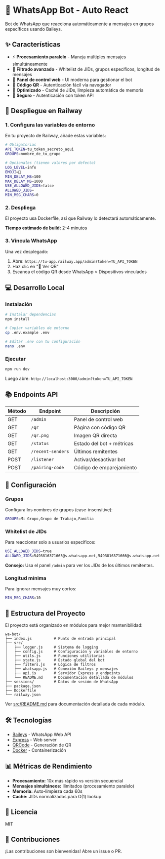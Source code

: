 # 🤖 WhatsApp Bot - Auto React

Bot de WhatsApp que reacciona automáticamente a mensajes en grupos específicos usando Baileys.

## ✨ Características

- ⚡ **Procesamiento paralelo** - Maneja múltiples mensajes simultáneamente
- 🎯 **Filtrado avanzado** - Whitelist de JIDs, grupos específicos, longitud de mensajes
- 🎨 **Panel de control web** - UI moderna para gestionar el bot
- 📱 **Código QR** - Autenticación fácil vía navegador
- 🚀 **Optimizado** - Caché de JIDs, limpieza automática de memoria
- 🔐 **Seguro** - Autenticación con token API

## 🚀 Despliegue en Railway

### 1. Configura las variables de entorno

En tu proyecto de Railway, añade estas variables:

```bash
# Obligatorias
API_TOKEN=tu_token_secreto_aqui
GROUPS=nombre_de_tu_grupo

# Opcionales (tienen valores por defecto)
LOG_LEVEL=info
EMOJI=👾
MIN_DELAY_MS=100
MAX_DELAY_MS=1000
USE_ALLOWED_JIDS=false
ALLOWED_JIDS=
MIN_MSG_CHARS=0
```

### 2. Despliega

El proyecto usa Dockerfile, así que Railway lo detectará automáticamente.

**Tiempo estimado de build:** 2-4 minutos

### 3. Vincula WhatsApp

Una vez desplegado:

1. Abre: `https://tu-app.railway.app/admin?token=TU_API_TOKEN`
2. Haz clic en "📱 Ver QR"
3. Escanea el código QR desde WhatsApp > Dispositivos vinculados

## 💻 Desarrollo Local

### Instalación

```bash
# Instalar dependencias
npm install

# Copiar variables de entorno
cp .env.example .env

# Editar .env con tu configuración
nano .env
```

### Ejecutar

```bash
npm run dev
```

Luego abre: `http://localhost:3000/admin?token=TU_API_TOKEN`

## 📚 Endpoints API

| Método | Endpoint          | Descripción               |
| ------ | ----------------- | ------------------------- |
| GET    | `/admin`          | Panel de control web      |
| GET    | `/qr`             | Página con código QR      |
| GET    | `/qr.png`         | Imagen QR directa         |
| GET    | `/status`         | Estado del bot + métricas |
| GET    | `/recent-senders` | Últimos remitentes        |
| POST   | `/listener`       | Activar/desactivar bot    |
| POST   | `/pairing-code`   | Código de emparejamiento  |

## 🎯 Configuración

### Grupos

Configura los nombres de grupos (case-insensitive):

```bash
GROUPS=Mi Grupo,Grupo de Trabajo,Familia
```

### Whitelist de JIDs

Para reaccionar solo a usuarios específicos:

```bash
USE_ALLOWED_JIDS=true
ALLOWED_JIDS=5493816371665@s.whatsapp.net,5493816371666@s.whatsapp.net
```

**Consejo:** Usa el panel `/admin` para ver los JIDs de los últimos remitentes.

### Longitud mínima

Para ignorar mensajes muy cortos:

```bash
MIN_MSG_CHARS=10
```

## 📁 Estructura del Proyecto

El proyecto está organizado en módulos para mejor mantenibilidad:

```
wa-bot/
├── index.js          # Punto de entrada principal
├── src/
│   ├── logger.js     # Sistema de logging
│   ├── config.js     # Configuración y variables de entorno
│   ├── utils.js      # Funciones utilitarias
│   ├── state.js      # Estado global del bot
│   ├── filters.js    # Lógica de filtros
│   ├── whatsapp.js   # Conexión Baileys y mensajes
│   ├── api.js        # Servidor Express y endpoints
│   └── README.md     # Documentación detallada de módulos
├── sessions/         # Datos de sesión de WhatsApp
├── package.json
├── Dockerfile
└── railway.json
```

Ver [src/README.md](src/README.md) para documentación detallada de cada módulo.

## 🛠️ Tecnologías

- [Baileys](https://github.com/WhiskeySockets/Baileys) - WhatsApp Web API
- [Express](https://expressjs.com/) - Web server
- [QRCode](https://github.com/soldair/node-qrcode) - Generación de QR
- [Docker](https://www.docker.com/) - Containerización

## 📊 Métricas de Rendimiento

- **Procesamiento:** 10x más rápido vs versión secuencial
- **Mensajes simultáneos:** Ilimitados (procesamiento paralelo)
- **Memoria:** Auto-limpieza cada 60s
- **Caché:** JIDs normalizados para O(1) lookup

## 📝 Licencia

MIT

## 🤝 Contribuciones

¡Las contribuciones son bienvenidas! Abre un issue o PR.
